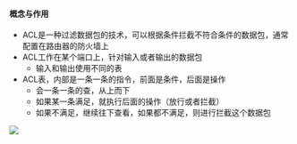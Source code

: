 
#### 概念与作用
- ACL是一种过滤数据包的技术，可以根据条件拦截不符合条件的数据包，通常配置在路由器的防火墙上
- ACL工作在某个端口上，针对输入或者输出的数据包
  - 输入和输出使用不同的表
- ACL表，内部是一条一条的指令，前面是条件，后面是操作
  - 会一条一条的查，从上而下
  - 如果某一条满足，就执行后面的操作（放行或者拦截）
  - 如果不满足，继续往下查看，如果都不满足，则进行拦截这个数据包

<img src='https://lsz.net.cn/node/imgs/e095361923d8eaa6448d78d80314b875.png' />




